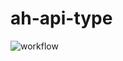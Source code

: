 # ah-api-type

![workflow](https://github.com/ch-real3d/ah-api-type/actions/workflows/ci.yml/badge.svg)
